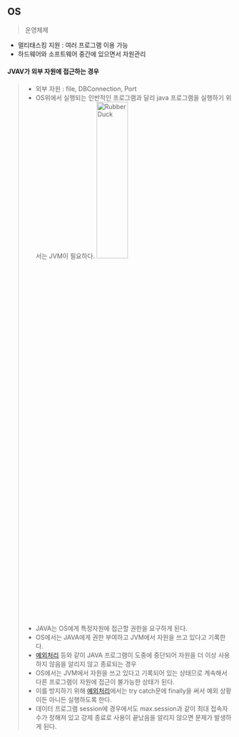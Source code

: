 ## OS
> 운영체제
* 멀티태스킹 지원 : 여러 프로그램 이용 가능
* 하드웨어와 소프트웨어 중간에 있으면서 자원관리
#### JVAV가 외부 자원에 접근하는 경우
> * 외부 자원 : file, DBConnection, Port
> * OS위에서 실행되는 인반적인 프로그램과 달리 java 프로그램을 실행하기 위서는 JVM이 필요하다.
> <img src="https://postfiles.pstatic.net/MjAyMjA1MTdfMzgg/MDAxNjUyNzk1OTAyMjE5.Kh70iNzgJka8Np8Ex-Ma2bA70cE9-_JaI0SCWn2_LaUg.xa6-EEkdfeqwnhs-PGShZoAkeGPB09mRN-FOW2p9VSAg.PNG.forget980/image.png?type=w580" width="40%" height="30%" title="px(픽셀) 크기 설정" alt="RubberDuck"></img>
> * JAVA는 OS에게 특정자원에 접근할 권한을 요구하게 된다.
> * OS에서는 JAVA에게 권한 부여하고 JVM에서 자원을 쓰고 있다고 기록한다.
> * [예외처리](https://github.com/1000004/TIL/tree/main/Java/Exception#readme) 등와 같이 JAVA 프로그램이 도중에 중단되어 자원을 더 이상 사용하지 않음을 알리지 않고 종료되는 경우
> * OS에서는 JVM에서 자원을 쓰고 있다고 기록되어 있는 상태므로 계속해서 다른 프로그램이 자원에 접근이 불가능한 상태가 된다.
> * 이를 방지하기 위해 [예외처리](https://github.com/1000004/TIL/tree/main/Java/Exception#readme)에서는 try catch문에 finally을 써서 예외 상황이든 아니든 실행하도록 한다.
> * 데이터 프로그램 session에 경우에서도 max.session과 같이 최대 접속자 수가 정해져 있고 강제 종료로 사용이 끝났음을 알리지 않으면 문제가 발생하게 된다.
